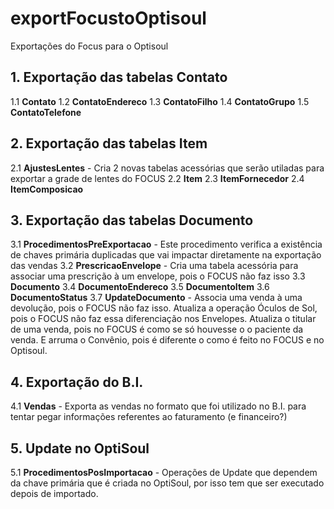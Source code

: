 # exportFocustoOptisoul
Exportações do Focus para o Optisoul

## 1. Exportação das tabelas Contato
1.1 **Contato**
1.2 **ContatoEndereco**
1.3 **ContatoFilho**
1.4 **ContatoGrupo**
1.5 **ContatoTelefone**

## 2. Exportação das tabelas Item
2.1 **AjustesLentes** - Cria 2 novas tabelas acessórias que serão utiladas para exportar a grade de lentes do FOCUS
2.2 **Item**
2.3 **ItemFornecedor**
2.4 **ItemComposicao**

## 3. Exportação das tabelas Documento
3.1 **ProcedimentosPreExportacao** - Este procedimento verifica a existência de chaves primária duplicadas que vai impactar diretamente na exportação das vendas
3.2 **PrescricaoEnvelope** - Cria uma tabela acessória para associar uma prescrição à um envelope, pois o FOCUS não faz isso
3.3 **Documento**
3.4 **DocumentoEndereco**
3.5 **DocumentoItem**
3.6 **DocumentoStatus**
3.7 **UpdateDocumento** - Associa uma venda à uma devolução, pois o FOCUS não faz isso. Atualiza a operação Óculos de Sol, pois o FOCUS não faz essa diferenciação nos Envelopes. Atualiza o titular de uma venda, pois no FOCUS é como se só houvesse o o paciente da venda. E arruma o Convênio, pois é diferente o como é feito no FOCUS e no Optisoul.

## 4. Exportação do B.I.
4.1 **Vendas** - Exporta as vendas no formato que foi utilizado no B.I. para tentar pegar informações referentes ao faturamento (e financeiro?)

## 5. Update no OptiSoul
5.1 **ProcedimentosPosImportacao** - Operações de Update que dependem da chave primária que é criada no OptiSoul, por isso tem que ser executado depois de importado.